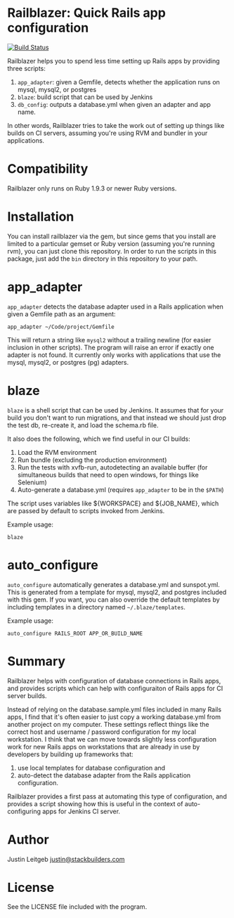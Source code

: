 # Railblazer: Quick Rails app configuration

[![Build Status](https://secure.travis-ci.org/stackbuilders/railblazer.png)](http://travis-ci.org/stackbuilders/railblazer)

Railblazer helps you to spend less time setting up Rails apps by providing three scripts:

1. `app_adapter`: given a Gemfile, detects whether the application runs on mysql, mysql2, or postgres
2. `blaze`: build script that can be used by Jenkins
3. `db_config`: outputs a database.yml when given an adapter and app name.

In other words, Railblazer tries to take the work out of setting up things like builds on CI servers, assuming you're using RVM and bundler in your applications.

# Compatibility

Railblazer only runs on Ruby 1.9.3 or newer Ruby versions.

# Installation

You can install railblazer via the gem, but since gems that you install are limited to a particular gemset or Ruby version (assuming you're running rvm), you can just clone this repository. In order to 
run the scripts in this package, just add the `bin` directory in this repository to your path. 

# app_adapter

`app_adapter` detects the database adapter used in a Rails application when given a Gemfile path
as an argument:

```
app_adapter ~/Code/project/Gemfile
```

This will return a string like `mysql2` without a trailing newline (for easier inclusion in other scripts). The program will raise an error if exactly one adapter is not found. It currently only 
works with applications that use the mysql, mysql2, or postgres (pg) adapters.

# blaze

`blaze` is a shell script that can be used by Jenkins. It assumes that for your build you don't want to run migrations, and that instead we should just drop the test db, re-create it, and load the schema.rb file.

It also does the following, which we find useful in our CI builds:

1. Load the RVM environment
2. Run bundle (excluding the production environment)
3. Run the tests with xvfb-run, autodetecting an available buffer (for simultaneous builds that need to open windows, for things like Selenium)
4. Auto-generate a database.yml (requires `app_adapter` to be in the `$PATH`)

The script uses variables like ${WORKSPACE} and ${JOB_NAME}, which are passed by default to scripts
invoked from Jenkins.

Example usage:

```
blaze
```

# auto_configure

`auto_configure` automatically generates a database.yml and sunspot.yml. This is generated from a template for mysql, mysql2, and postgres included with this gem.  If you want, you can also override the default templates by including templates in a directory named `~/.blaze/templates`.

Example usage:

```
auto_configure RAILS_ROOT APP_OR_BUILD_NAME
```

# Summary

Railblazer helps with configuration of database connections in Rails apps, and provides scripts which can help with configuraiton of Rails apps for CI server builds. 

Instead of relying on the database.sample.yml files included in many Rails apps, I find that it's often easier to just copy a working database.yml from another project on my computer. These settings reflect things like the correct host and username / password configuration for my local workstation. I think that we can move towards slightly less configuration work for new Rails apps on workstations that are already in use by developers by building up frameworks that: 

1. use local templates for database configuration and 
2. auto-detect the database adapter from the Rails application configuration. 

Railblazer provides a first pass at automating this type of configuration, and provides a script showing how this is useful in the context of auto-configuring apps for Jenkins CI server.

# Author

Justin Leitgeb <justin@stackbuilders.com>

# License

See the LICENSE file included with the program.